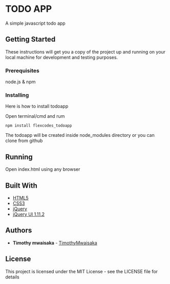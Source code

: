 # TODO APP

A simple javascript todo app

## Getting Started

These instructions will get you a copy of the project up and running on your local machine for development and testing purposes.

### Prerequisites

node.js & npm


### Installing

Here is how to install todoapp

Open terminal/cmd and rum

```
npm install flexcodes_todoapp
```
The todoapp will be created inside node_modules directory
or you can clone from github

## Running

Open index.html using any browser

## Built With

* [HTML5](https://www.w3.org/TR/html5/)
* [CSS3](https://www.w3.org/Style/CSS/Overview.en.html)
* [jQuery](https://jquery.com/)
* [jQuery UI 1.11.2](https://jqueryui.com/)

## Authors

* **Timothy mwaisaka** - [TimothyMwaisaka](https://github.com/TimothyMwaisaka)

## License

This project is licensed under the MIT License - see the LICENSE file for details